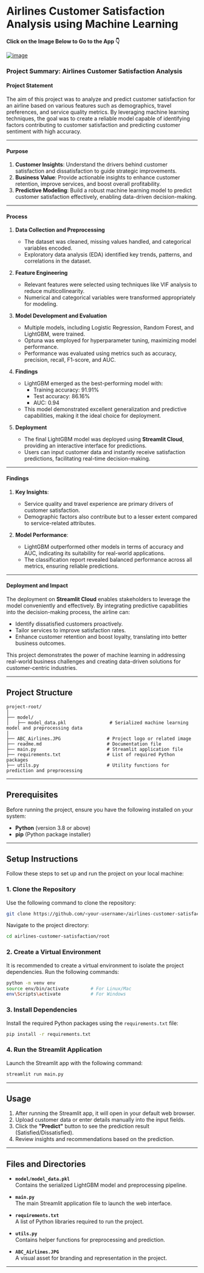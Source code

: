 # Airlines Customer Satisfaction Analysis using Machine Learning

**Click on the Image Below to Go to the App 👇**

[![image](https://github.com/user-attachments/assets/974d69bd-9a88-4089-bff9-6a99fcb88ecc)](https://abc-airlines-customer-satisfaction.streamlit.app/)


### **Project Summary: Airlines Customer Satisfaction Analysis**

#### **Project Statement**  
The aim of this project was to analyze and predict customer satisfaction for an airline based on various features such as demographics, travel preferences, and service quality metrics. By leveraging machine learning techniques, the goal was to create a reliable model capable of identifying factors contributing to customer satisfaction and predicting customer sentiment with high accuracy.

---

#### **Purpose**  
1. **Customer Insights**: Understand the drivers behind customer satisfaction and dissatisfaction to guide strategic improvements.  
2. **Business Value**: Provide actionable insights to enhance customer retention, improve services, and boost overall profitability.  
3. **Predictive Modeling**: Build a robust machine learning model to predict customer satisfaction effectively, enabling data-driven decision-making.

---

#### **Process**  
1. **Data Collection and Preprocessing**  
   - The dataset was cleaned, missing values handled, and categorical variables encoded.  
   - Exploratory data analysis (EDA) identified key trends, patterns, and correlations in the dataset.

2. **Feature Engineering**  
   - Relevant features were selected using techniques like VIF analysis to reduce multicollinearity.  
   - Numerical and categorical variables were transformed appropriately for modeling.

3. **Model Development and Evaluation**  
   - Multiple models, including Logistic Regression, Random Forest, and LightGBM, were trained.  
   - Optuna was employed for hyperparameter tuning, maximizing model performance.  
   - Performance was evaluated using metrics such as accuracy, precision, recall, F1-score, and AUC.

4. **Findings**  
   - LightGBM emerged as the best-performing model with:  
     - Training accuracy: 91.91%  
     - Test accuracy: 86.16%  
     - AUC: 0.94  
   - This model demonstrated excellent generalization and predictive capabilities, making it the ideal choice for deployment.

5. **Deployment**  
   - The final LightGBM model was deployed using **Streamlit Cloud**, providing an interactive interface for predictions.  
   - Users can input customer data and instantly receive satisfaction predictions, facilitating real-time decision-making.

---

#### **Findings**  
1. **Key Insights**:  
   - Service quality and travel experience are primary drivers of customer satisfaction.  
   - Demographic factors also contribute but to a lesser extent compared to service-related attributes.

2. **Model Performance**:  
   - LightGBM outperformed other models in terms of accuracy and AUC, indicating its suitability for real-world applications.  
   - The classification report revealed balanced performance across all metrics, ensuring reliable predictions.

---

#### **Deployment and Impact**  
The deployment on **Streamlit Cloud** enables stakeholders to leverage the model conveniently and effectively. By integrating predictive capabilities into the decision-making process, the airline can:  
- Identify dissatisfied customers proactively.
- Tailor services to improve satisfaction rates.  
- Enhance customer retention and boost loyalty, translating into better business outcomes.  

This project demonstrates the power of machine learning in addressing real-world business challenges and creating data-driven solutions for customer-centric industries.

---

## **Project Structure**

```
project-root/
│
├── model/
│   ├── model_data.pkl                # Serialized machine learning model and preprocessing data
│
├── ABC_Airlines.JPG                 # Project logo or related image
├── readme.md                        # Documentation file
├── main.py                          # Streamlit application file
├── requirements.txt                 # List of required Python packages
├── utils.py                         # Utility functions for prediction and preprocessing
```

---

## **Prerequisites**

Before running the project, ensure you have the following installed on your system:
- **Python** (version 3.8 or above)
- **pip** (Python package installer)

---

## **Setup Instructions**

Follow these steps to set up and run the project on your local machine:

### **1. Clone the Repository**

Use the following command to clone the repository:

```bash
git clone https://github.com/<your-username>/airlines-customer-satisfaction.git
```

Navigate to the project directory:

```bash
cd airlines-customer-satisfaction/root
```

### **2. Create a Virtual Environment**

It is recommended to create a virtual environment to isolate the project dependencies. Run the following commands:

```bash
python -m venv env
source env/bin/activate        # For Linux/Mac
env\Scripts\activate           # For Windows
```

### **3. Install Dependencies**

Install the required Python packages using the `requirements.txt` file:

```bash
pip install -r requirements.txt
```

### **4. Run the Streamlit Application**

Launch the Streamlit app with the following command:

```bash
streamlit run main.py
```

---

## **Usage**

1. After running the Streamlit app, it will open in your default web browser.
2. Upload customer data or enter details manually into the input fields.
3. Click the **"Predict"** button to see the prediction result (Satisfied/Dissatisfied).
4. Review insights and recommendations based on the prediction.

---

## **Files and Directories**

- **`model/model_data.pkl`**  
  Contains the serialized LightGBM model and preprocessing pipeline.

- **`main.py`**  
  The main Streamlit application file to launch the web interface.

- **`requirements.txt`**  
  A list of Python libraries required to run the project.

- **`utils.py`**  
  Contains helper functions for preprocessing and prediction.

- **`ABC_Airlines.JPG`**  
  A visual asset for branding and representation in the project.

---
